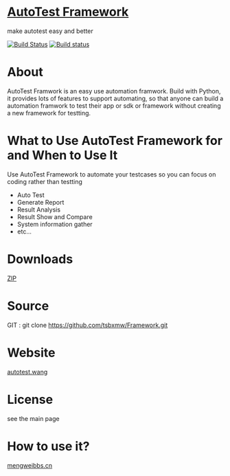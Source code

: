 # [AutoTest Framework](http://autotest.wang)
make autotest easy and better

[![Build Status](https://travis-ci.org/tsbxmw/Framework.svg?branch=master)](https://travis-ci.org/tsbxmw/Framework)
[![Build status](https://ci.appveyor.com/api/projects/status/wt66q1ifhy7p9fq6?svg=true)](https://ci.appveyor.com/project/tsbxmw/framework)
# About

AutoTest Framwork is an easy use automation framwork. Build with Python, it provides lots of features to support 
automating, so that anyone can build a automation framwork to test their app or sdk or framework without creating 
a new framework for testting.

# What to Use AutoTest Framework for and When to Use It

Use AutoTest Framework to automate your testcases so you can focus on coding rather than testting

- Auto Test
- Generate Report
- Result Analysis
- Result Show and Compare
- System information gather
- etc...

# Downloads

[ZIP](https://codeload.github.com/tsbxmw/Framework/zip/master)

# Source

 GIT : git clone https://github.com/tsbxmw/Framework.git 

# Website

[autotest.wang](http://autotest.wang)

# License

see the main page

# How to use it?

[mengweibbs.cn](http://mengweibbs.cn)
